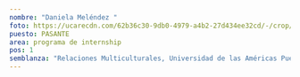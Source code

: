 ```yaml
---
nombre: "Daniela Meléndez "
foto: https://ucarecdn.com/62b36c30-9db0-4979-a4b2-27d434ee32cd/-/crop/2208x2411/0,0/-/preview/
puesto: PASANTE
area: programa de internship
pos: 1
semblanza: "Relaciones Multiculturales, Universidad de las Américas Puebla "
---
```

